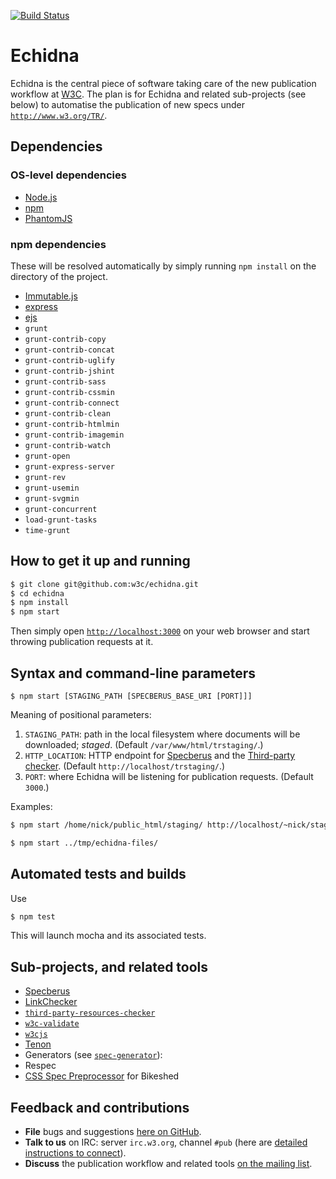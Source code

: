 [![Build Status](https://travis-ci.org/w3c/echidna.svg?branch=master)](https://travis-ci.org/w3c/echidna)

# Echidna

Echidna is the central piece of software taking care of the new publication workflow at [W3C](http://www.w3.org/). The plan is for Echidna and related sub-projects (see below) to automatise the publication of new specs under [`http://www.w3.org/TR/`](http://www.w3.org/TR/).

## Dependencies

### OS-level dependencies

* [Node.js](http://nodejs.org/)
* [npm](https://www.npmjs.org/)
* [PhantomJS](http://phantomjs.org/)

### npm dependencies

These will be resolved automatically by simply running `npm install` on the directory of the project.

* [Immutable.js](https://github.com/facebook/immutable-js/)
* [express](https://github.com/strongloop/express)
* [ejs](https://github.com/tj/ejs)
* `grunt`
* `grunt-contrib-copy`
* `grunt-contrib-concat`
* `grunt-contrib-uglify`
* `grunt-contrib-jshint`
* `grunt-contrib-sass`
* `grunt-contrib-cssmin`
* `grunt-contrib-connect`
* `grunt-contrib-clean`
* `grunt-contrib-htmlmin`
* `grunt-contrib-imagemin`
* `grunt-contrib-watch`
* `grunt-open`
* `grunt-express-server`
* `grunt-rev`
* `grunt-usemin`
* `grunt-svgmin`
* `grunt-concurrent`
* `load-grunt-tasks`
* `time-grunt`

## How to get it up and running

```bash
$ git clone git@github.com:w3c/echidna.git
$ cd echidna
$ npm install
$ npm start
```

Then simply open [`http://localhost:3000`](http://localhost:3000) on your web browser and start throwing publication requests at it.

## Syntax and command-line parameters

```
$ npm start [STAGING_PATH [SPECBERUS_BASE_URI [PORT]]]
```

Meaning of positional parameters:

1. `STAGING_PATH`: path in the local filesystem where documents will be downloaded; *staged*.
(Default `/var/www/html/trstaging/`.)
2. `HTTP_LOCATION`: HTTP endpoint for [Specberus](https://github.com/w3c/specberus) and the [Third-party checker](https://github.com/dontcallmedom/third-party-resources-checker).
(Default `http://localhost/trstaging/`.)
3. `PORT`: where Echidna will be listening for publication requests.
(Default `3000`.)

Examples:

```bash
$ npm start /home/nick/public_html/staging/ http://localhost/~nick/staging/ 80
```

```bash
$ npm start ../tmp/echidna-files/
```

## Automated tests and builds

Use
```bash
$ npm test
```
This will launch mocha and its associated tests.


## Sub-projects, and related tools

* [Specberus](https://github.com/w3c/specberus)
* [LinkChecker](https://github.com/halindrome/linkchecker)
* [`third-party-resources-checker`](https://github.com/dontcallmedom/third-party-resources-checker)
* [`w3c-validate`](https://github.com/busbud/w3c-validate)
* [`w3cjs`](https://github.com/thomasdavis/w3cjs)
* [Tenon](http://www.tenon.io/documentation/)
* Generators (see [`spec-generator`](https://github.com/w3c/spec-generator)):
 * Respec
 * [CSS Spec Preprocessor](https://api.csswg.org/bikeshed/) for Bikeshed

## Feedback and contributions

* **File** bugs and suggestions [here on GitHub](https://github.com/w3c/echidna/issues).
* **Talk to us** on IRC: server `irc.w3.org`, channel `#pub` (here are [detailed instructions to connect](http://www.w3.org/wiki/IRC)).
* **Discuss** the publication workflow and related tools [on the mailing list](http://lists.w3.org/Archives/Public/spec-prod/).
